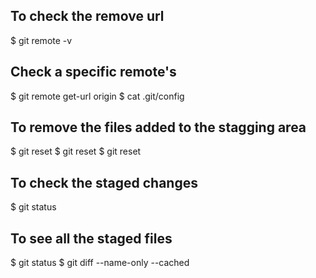 ## To check the remove url 
$ git remote -v

## Check a specific remote's 
$ git remote get-url origin
$ cat .git/config

## To remove the files added to the stagging area
$ git reset
$ git reset <file>
$ git reset <director>

## To check the staged changes
$ git status

## To see all the staged files 
$ git status
$ git diff --name-only --cached

